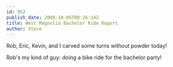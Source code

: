```yaml
---
id: 952
publish_date: 2008-10-05T00:26:14Z
title: West Magnolia Bachelor Ride Report
author: Steve
---
```

  
Rob, Eric, Kevin, and I carved some turns without powder today!

Rob's my kind of guy: doing a bike ride for the bachelor party!